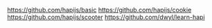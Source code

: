 
https://github.com/hapijs/basic
https://github.com/hapijs/cookie
https://github.com/hapijs/scooter
https://github.com/dwyl/learn-hapi